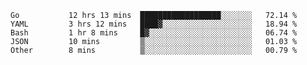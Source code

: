 <!--START_SECTION:waka-->

```text
Go           12 hrs 13 mins  ██████████████████░░░░░░░   72.14 %
YAML         3 hrs 12 mins   ████▓░░░░░░░░░░░░░░░░░░░░   18.94 %
Bash         1 hr 8 mins     █▓░░░░░░░░░░░░░░░░░░░░░░░   06.74 %
JSON         10 mins         ▒░░░░░░░░░░░░░░░░░░░░░░░░   01.03 %
Other        8 mins          ▒░░░░░░░░░░░░░░░░░░░░░░░░   00.79 %
```

<!--END_SECTION:waka-->
